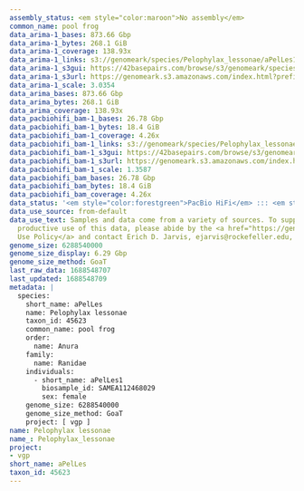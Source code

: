 ```yaml
---
assembly_status: <em style="color:maroon">No assembly</em>
common_name: pool frog
data_arima-1_bases: 873.66 Gbp
data_arima-1_bytes: 268.1 GiB
data_arima-1_coverage: 138.93x
data_arima-1_links: s3://genomeark/species/Pelophylax_lessonae/aPelLes1/genomic_data/arima/<br>
data_arima-1_s3gui: https://42basepairs.com/browse/s3/genomeark/species/Pelophylax_lessonae/aPelLes1/genomic_data/arima/
data_arima-1_s3url: https://genomeark.s3.amazonaws.com/index.html?prefix=species/Pelophylax_lessonae/aPelLes1/genomic_data/arima/
data_arima-1_scale: 3.0354
data_arima_bases: 873.66 Gbp
data_arima_bytes: 268.1 GiB
data_arima_coverage: 138.93x
data_pacbiohifi_bam-1_bases: 26.78 Gbp
data_pacbiohifi_bam-1_bytes: 18.4 GiB
data_pacbiohifi_bam-1_coverage: 4.26x
data_pacbiohifi_bam-1_links: s3://genomeark/species/Pelophylax_lessonae/aPelLes1/genomic_data/pacbio_hifi/<br>
data_pacbiohifi_bam-1_s3gui: https://42basepairs.com/browse/s3/genomeark/species/Pelophylax_lessonae/aPelLes1/genomic_data/pacbio_hifi/
data_pacbiohifi_bam-1_s3url: https://genomeark.s3.amazonaws.com/index.html?prefix=species/Pelophylax_lessonae/aPelLes1/genomic_data/pacbio_hifi/
data_pacbiohifi_bam-1_scale: 1.3587
data_pacbiohifi_bam_bases: 26.78 Gbp
data_pacbiohifi_bam_bytes: 18.4 GiB
data_pacbiohifi_bam_coverage: 4.26x
data_status: '<em style="color:forestgreen">PacBio HiFi</em> ::: <em style="color:forestgreen">Arima</em>'
data_use_source: from-default
data_use_text: Samples and data come from a variety of sources. To support fair and
  productive use of this data, please abide by the <a href="https://genome10k.soe.ucsc.edu/data-use-policies/">Data
  Use Policy</a> and contact Erich D. Jarvis, ejarvis@rockefeller.edu, with any questions.
genome_size: 6288540000
genome_size_display: 6.29 Gbp
genome_size_method: GoaT
last_raw_data: 1688548707
last_updated: 1688548709
metadata: |
  species:
    short_name: aPelLes
    name: Pelophylax lessonae
    taxon_id: 45623
    common_name: pool frog
    order:
      name: Anura
    family:
      name: Ranidae
    individuals:
      - short_name: aPelLes1
        biosample_id: SAMEA112468029
        sex: female
    genome_size: 6288540000
    genome_size_method: GoaT
    project: [ vgp ]
name: Pelophylax lessonae
name_: Pelophylax_lessonae
project:
- vgp
short_name: aPelLes
taxon_id: 45623
---
```

